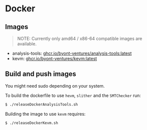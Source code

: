 # Docker

## Images

> NOTE: Currently only amd64 / x86-64 compatible images are available.

- analysis-tools: [ghcr.io/byont-ventures/analysis-tools:latest](https://github.com/orgs/Byont-Ventures/packages/container/package/analysis-tools)
- kevm: [ghcr.io/byont-ventures/kevm:latest](https://github.com/orgs/Byont-Ventures/packages/container/package/kevm)

## Build and push images

You might need sudo depending on your system.

To build the dockerfile to use `hevm`, `slither` and the `SMTChecker` run:

```bash
$ ./releaseDockerAnalysisTools.sh
```

Building the image to use `kevm` requires:

```bash
$ ./releaseDockerKevm.sh
```
